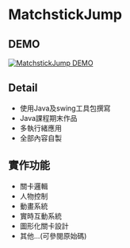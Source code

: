 # MatchstickJump

## DEMO

[![MatchstickJump DEMO](https://img.youtube.com/vi/oL2FxVaWCg4/3.jpg)](https://youtu.be/oL2FxVaWCg4)

## Detail

- 使用Java及swing工具包撰寫
- Java課程期末作品
- 多執行緒應用
- 全部內容自製

## 實作功能

- 關卡邏輯
- 人物控制
- 動畫系統
- 實時互動系統
- 圖形化關卡設計
- 其他...(可參閱原始碼)
